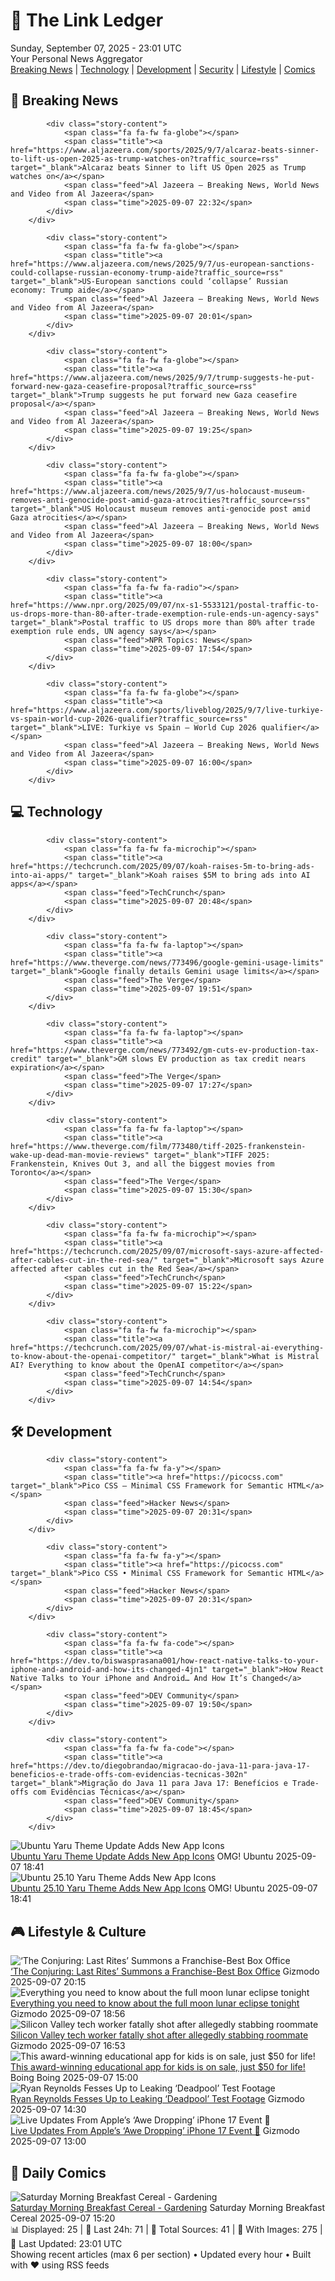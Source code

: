 <!-- Processing 54 RSS feeds at 2025-09-07 23:01:34 UTC -->
<!-- Processing: XKCD -->
<!-- Processing: Saturday Morning Breakfast Cereal -->
<!-- Processing: Garfield -->
<!-- Processing: Girl Genius -->
<!-- Processing: Al Jazeera Breaking News -->
<!-- Processing: Reuters Top News -->
<!-- Processing: NBC News Breaking -->
<!-- Processing: Guardian World News -->
<!-- Processing: The Verge -->
<!-- Processing: WIRED -->
<!-- Processing: Lobsters Python -->
<!-- Processing: Hacker News -->
<!-- Processing: StackOverflow Blog -->
<!-- Processing: OMG! Ubuntu -->
<!-- Processing: DistroWatch -->
<!-- Processing: Red Hat Blog -->
<!-- Processing: Ubuntu Blog -->
<!-- Processing: GitLab Blog -->
<!-- Processing: DZone -->
<!-- Processing: Martin Fowler -->
<!-- Processing: The Pragmatic Engineer -->
<!-- Processing: Kotaku -->
<!-- Processing: Schneier on Security -->
<!-- Generated 2 new posts out of 23 feeds processed -->
<div class="newspaper-header">
    <h1 class="newspaper-title">📰 The Link Ledger</h1>
    <div class="newspaper-date">Sunday, September 07, 2025 - 23:01 UTC</div>
    <div class="newspaper-subtitle">Your Personal News Aggregator</div>
</div>

<div class="newspaper-nav">
    <a href="#breaking">Breaking News</a> |
    <a href="#tech">Technology</a> |
    <a href="#dev">Development</a> |
    <a href="#security">Security</a> |
    <a href="#lifestyle">Lifestyle</a> |
    <a href="#webcomics">Comics</a>
</div>

<div class="news-section breaking-news" id="breaking">
<h2 class="section-header">🚨 Breaking News</h2>
<div class="stories-container">
<div class="story">
            
            <div class="story-content">
                <span class="fa fa-fw fa-globe"></span>
                <span class="title"><a href="https://www.aljazeera.com/sports/2025/9/7/alcaraz-beats-sinner-to-lift-us-open-2025-as-trump-watches-on?traffic_source=rss" target="_blank">Alcaraz beats Sinner to lift US Open 2025 as Trump watches on</a></span>
                <span class="feed">Al Jazeera – Breaking News, World News and Video from Al Jazeera</span>
                <span class="time">2025-09-07 22:32</span>
            </div>
        </div>
<div class="story">
            
            <div class="story-content">
                <span class="fa fa-fw fa-globe"></span>
                <span class="title"><a href="https://www.aljazeera.com/news/2025/9/7/us-european-sanctions-could-collapse-russian-economy-trump-aide?traffic_source=rss" target="_blank">US-European sanctions could ‘collapse’ Russian economy: Trump aide</a></span>
                <span class="feed">Al Jazeera – Breaking News, World News and Video from Al Jazeera</span>
                <span class="time">2025-09-07 20:01</span>
            </div>
        </div>
<div class="story">
            
            <div class="story-content">
                <span class="fa fa-fw fa-globe"></span>
                <span class="title"><a href="https://www.aljazeera.com/news/2025/9/7/trump-suggests-he-put-forward-new-gaza-ceasefire-proposal?traffic_source=rss" target="_blank">Trump suggests he put forward new Gaza ceasefire proposal</a></span>
                <span class="feed">Al Jazeera – Breaking News, World News and Video from Al Jazeera</span>
                <span class="time">2025-09-07 19:25</span>
            </div>
        </div>
<div class="story">
            
            <div class="story-content">
                <span class="fa fa-fw fa-globe"></span>
                <span class="title"><a href="https://www.aljazeera.com/news/2025/9/7/us-holocaust-museum-removes-anti-genocide-post-amid-gaza-atrocities?traffic_source=rss" target="_blank">US Holocaust museum removes anti-genocide post amid Gaza atrocities</a></span>
                <span class="feed">Al Jazeera – Breaking News, World News and Video from Al Jazeera</span>
                <span class="time">2025-09-07 18:00</span>
            </div>
        </div>
<div class="story">
            
            <div class="story-content">
                <span class="fa fa-fw fa-radio"></span>
                <span class="title"><a href="https://www.npr.org/2025/09/07/nx-s1-5533121/postal-traffic-to-us-drops-more-than-80-after-trade-exemption-rule-ends-un-agency-says" target="_blank">Postal traffic to US drops more than 80% after trade exemption rule ends, UN agency says</a></span>
                <span class="feed">NPR Topics: News</span>
                <span class="time">2025-09-07 17:54</span>
            </div>
        </div>
<div class="story">
            
            <div class="story-content">
                <span class="fa fa-fw fa-globe"></span>
                <span class="title"><a href="https://www.aljazeera.com/sports/liveblog/2025/9/7/live-turkiye-vs-spain-world-cup-2026-qualifier?traffic_source=rss" target="_blank">LIVE: Turkiye vs Spain – World Cup 2026 qualifier</a></span>
                <span class="feed">Al Jazeera – Breaking News, World News and Video from Al Jazeera</span>
                <span class="time">2025-09-07 16:00</span>
            </div>
        </div>
</div>
</div>
<div class="news-section tech-news" id="tech">
<h2 class="section-header">💻 Technology</h2>
<div class="stories-container">
<div class="story">
            
            <div class="story-content">
                <span class="fa fa-fw fa-microchip"></span>
                <span class="title"><a href="https://techcrunch.com/2025/09/07/koah-raises-5m-to-bring-ads-into-ai-apps/" target="_blank">Koah raises $5M to bring ads into AI apps</a></span>
                <span class="feed">TechCrunch</span>
                <span class="time">2025-09-07 20:48</span>
            </div>
        </div>
<div class="story">
            
            <div class="story-content">
                <span class="fa fa-fw fa-laptop"></span>
                <span class="title"><a href="https://www.theverge.com/news/773496/google-gemini-usage-limits" target="_blank">Google finally details Gemini usage limits</a></span>
                <span class="feed">The Verge</span>
                <span class="time">2025-09-07 19:51</span>
            </div>
        </div>
<div class="story">
            
            <div class="story-content">
                <span class="fa fa-fw fa-laptop"></span>
                <span class="title"><a href="https://www.theverge.com/news/773492/gm-cuts-ev-production-tax-credit" target="_blank">GM slows EV production as tax credit nears expiration</a></span>
                <span class="feed">The Verge</span>
                <span class="time">2025-09-07 17:27</span>
            </div>
        </div>
<div class="story">
            
            <div class="story-content">
                <span class="fa fa-fw fa-laptop"></span>
                <span class="title"><a href="https://www.theverge.com/film/773480/tiff-2025-frankenstein-wake-up-dead-man-movie-reviews" target="_blank">TIFF 2025: Frankenstein, Knives Out 3, and all the biggest movies from Toronto</a></span>
                <span class="feed">The Verge</span>
                <span class="time">2025-09-07 15:30</span>
            </div>
        </div>
<div class="story">
            
            <div class="story-content">
                <span class="fa fa-fw fa-microchip"></span>
                <span class="title"><a href="https://techcrunch.com/2025/09/07/microsoft-says-azure-affected-after-cables-cut-in-the-red-sea/" target="_blank">Microsoft says Azure affected after cables cut in the Red Sea</a></span>
                <span class="feed">TechCrunch</span>
                <span class="time">2025-09-07 15:22</span>
            </div>
        </div>
<div class="story">
            
            <div class="story-content">
                <span class="fa fa-fw fa-microchip"></span>
                <span class="title"><a href="https://techcrunch.com/2025/09/07/what-is-mistral-ai-everything-to-know-about-the-openai-competitor/" target="_blank">What is Mistral AI? Everything to know about the OpenAI competitor</a></span>
                <span class="feed">TechCrunch</span>
                <span class="time">2025-09-07 14:54</span>
            </div>
        </div>
</div>
</div>
<div class="news-section dev-news" id="dev">
<h2 class="section-header">🛠️ Development</h2>
<div class="stories-container">
<div class="story">
            
            <div class="story-content">
                <span class="fa fa-fw fa-y"></span>
                <span class="title"><a href="https://picocss.com" target="_blank">Pico CSS – Minimal CSS Framework for Semantic HTML</a></span>
                <span class="feed">Hacker News</span>
                <span class="time">2025-09-07 20:31</span>
            </div>
        </div>
<div class="story">
            
            <div class="story-content">
                <span class="fa fa-fw fa-y"></span>
                <span class="title"><a href="https://picocss.com" target="_blank">Pico CSS • Minimal CSS Framework for Semantic HTML</a></span>
                <span class="feed">Hacker News</span>
                <span class="time">2025-09-07 20:31</span>
            </div>
        </div>
<div class="story">
            
            <div class="story-content">
                <span class="fa fa-fw fa-code"></span>
                <span class="title"><a href="https://dev.to/biswasprasana001/how-react-native-talks-to-your-iphone-and-android-and-how-its-changed-4jn1" target="_blank">How React Native Talks to Your iPhone and Android… And How It’s Changed</a></span>
                <span class="feed">DEV Community</span>
                <span class="time">2025-09-07 19:50</span>
            </div>
        </div>
<div class="story">
            
            <div class="story-content">
                <span class="fa fa-fw fa-code"></span>
                <span class="title"><a href="https://dev.to/diegobrandao/migracao-do-java-11-para-java-17-beneficios-e-trade-offs-com-evidencias-tecnicas-302n" target="_blank">Migração do Java 11 para Java 17: Benefícios e Trade-offs com Evidências Técnicas</a></span>
                <span class="feed">DEV Community</span>
                <span class="time">2025-09-07 18:45</span>
            </div>
        </div>
<div class="story">
            <img src="https://i0.wp.com/www.omgubuntu.co.uk/wp-content/uploads/2025/09/theme-thumb.jpg?resize=406%2C232&amp;ssl=1" alt="Ubuntu Yaru Theme Update Adds New App Icons" class="story-image" loading="lazy" onerror="this.style.display='none'">
            <div class="story-content">
                <span class="fa fa-fw fa-ubuntu"></span>
                <span class="title"><a href="https://www.omgubuntu.co.uk/2025/09/ubuntu-25-10-yaru-new-icons" target="_blank">Ubuntu Yaru Theme Update Adds New App Icons</a></span>
                <span class="feed">OMG! Ubuntu</span>
                <span class="time">2025-09-07 18:41</span>
            </div>
        </div>
<div class="story">
            <img src="https://i0.wp.com/www.omgubuntu.co.uk/wp-content/uploads/2025/08/ubuntu-questing.jpg?resize=406%2C232&amp;ssl=1" alt="Ubuntu 25.10 Yaru Theme Adds New App Icons" class="story-image" loading="lazy" onerror="this.style.display='none'">
            <div class="story-content">
                <span class="fa fa-fw fa-ubuntu"></span>
                <span class="title"><a href="https://www.omgubuntu.co.uk/2025/09/ubuntu-25-10-yaru-new-icons" target="_blank">Ubuntu 25.10 Yaru Theme Adds New App Icons</a></span>
                <span class="feed">OMG! Ubuntu</span>
                <span class="time">2025-09-07 18:41</span>
            </div>
        </div>
</div>
</div>
<div class="news-section lifestyle-news" id="lifestyle">
<h2 class="section-header">🎮 Lifestyle & Culture</h2>
<div class="stories-container">
<div class="story">
            <img src="https://gizmodo.com/app/uploads/2025/09/ConjuringYoungerWarrens.jpg" alt="‘The Conjuring: Last Rites’ Summons a Franchise-Best Box Office" class="story-image" loading="lazy" onerror="this.style.display='none'">
            <div class="story-content">
                <span class="fa fa-fw fa-computer"></span>
                <span class="title"><a href="https://gizmodo.com/the-conjuring-last-rites-summons-a-franchise-best-box-office-2000655105" target="_blank">‘The Conjuring: Last Rites’ Summons a Franchise-Best Box Office</a></span>
                <span class="feed">Gizmodo</span>
                <span class="time">2025-09-07 20:15</span>
            </div>
        </div>
<div class="story">
            <img src="https://gizmodo.com/app/uploads/2025/09/moon.jpg" alt="Everything you need to know about the full moon lunar eclipse tonight" class="story-image" loading="lazy" onerror="this.style.display='none'">
            <div class="story-content">
                <span class="fa fa-fw fa-computer"></span>
                <span class="title"><a href="https://gizmodo.com/everything-you-need-to-know-about-the-full-moon-lunar-eclipse-tonight-2000655078" target="_blank">Everything you need to know about the full moon lunar eclipse tonight</a></span>
                <span class="feed">Gizmodo</span>
                <span class="time">2025-09-07 18:56</span>
            </div>
        </div>
<div class="story">
            <img src="https://gizmodo.com/app/uploads/2025/09/police-tape.jpg" alt="Silicon Valley tech worker fatally shot after allegedly stabbing roommate" class="story-image" loading="lazy" onerror="this.style.display='none'">
            <div class="story-content">
                <span class="fa fa-fw fa-computer"></span>
                <span class="title"><a href="https://gizmodo.com/silicon-valley-tech-worker-fatally-shot-after-allegedly-stabbing-roommate-2000655099" target="_blank">Silicon Valley tech worker fatally shot after allegedly stabbing roommate</a></span>
                <span class="feed">Gizmodo</span>
                <span class="time">2025-09-07 16:53</span>
            </div>
        </div>
<div class="story">
            <img src="https://i0.wp.com/boingboing.net/wp-content/uploads/2025/09/Pok-Pok-Lifetime-Subscription-1.jpg?fit=1300%2C867&amp;quality=60&amp;ssl=1" alt="This award-winning educational app for kids is on sale, just $50 for life!" class="story-image" loading="lazy" onerror="this.style.display='none'">
            <div class="story-content">
                <span class="fa fa-fw fa-arrow-right"></span>
                <span class="title"><a href="https://boingboing.net/2025/09/07/this-award-winning-educational-app-for-kids-is-on-sale-just-50-for-life.html" target="_blank">This award-winning educational app for kids is on sale, just $50 for life!</a></span>
                <span class="feed">Boing Boing</span>
                <span class="time">2025-09-07 15:00</span>
            </div>
        </div>
<div class="story">
            <img src="https://gizmodo.com/app/uploads/2025/09/deadpool-hed.jpg" alt="Ryan Reynolds Fesses Up to Leaking ‘Deadpool’ Test Footage" class="story-image" loading="lazy" onerror="this.style.display='none'">
            <div class="story-content">
                <span class="fa fa-fw fa-computer"></span>
                <span class="title"><a href="https://gizmodo.com/ryan-reynolds-fesses-up-to-leaking-deadpool-test-footage-2000655053" target="_blank">Ryan Reynolds Fesses Up to Leaking ‘Deadpool’ Test Footage</a></span>
                <span class="feed">Gizmodo</span>
                <span class="time">2025-09-07 14:30</span>
            </div>
        </div>
<div class="story">
            <img src="https://gizmodo.com/app/uploads/2025/09/Apple-Event-2025.jpg" alt="Live Updates From Apple’s ‘Awe Dropping’ iPhone 17 Event 🔴" class="story-image" loading="lazy" onerror="this.style.display='none'">
            <div class="story-content">
                <span class="fa fa-fw fa-computer"></span>
                <span class="title"><a href="https://gizmodo.com/live-updates-from-apples-awe-dropping-iphone-17-event-2000652081" target="_blank">Live Updates From Apple’s ‘Awe Dropping’ iPhone 17 Event 🔴</a></span>
                <span class="feed">Gizmodo</span>
                <span class="time">2025-09-07 13:00</span>
            </div>
        </div>
</div>
</div>
<div class="news-section webcomics-section" id="webcomics">
<h2 class="section-header">🎨 Daily Comics</h2>
<div class="stories-container">
<div class="story">
            <img src="https://www.smbc-comics.com/comics/1757023233-20250907.png" alt="Saturday Morning Breakfast Cereal - Gardening" class="story-image" loading="lazy" onerror="this.style.display='none'">
            <div class="story-content">
                <span class="fa fa-fw fa-smile"></span>
                <span class="title"><a href="https://www.smbc-comics.com/comic/gardening-2" target="_blank">Saturday Morning Breakfast Cereal - Gardening</a></span>
                <span class="feed">Saturday Morning Breakfast Cereal</span>
                <span class="time">2025-09-07 15:20</span>
            </div>
        </div>
</div>
</div>

<div class="newspaper-footer">
    <div class="stats">
        📊 Displayed: 25 | 📅 Last 24h: 71 | 📡 Total Sources: 41 | 📸 With Images: 275 |
        🔄 Last Updated: 23:01 UTC
    </div>
    <div class="footer-note">
        Showing recent articles (max 6 per section) • Updated every hour • Built with ❤️ using RSS feeds
    </div>
</div>
